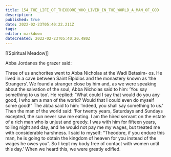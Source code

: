 ```yaml
---
title: 154_THE_LIFE_OF_THEODORE_WHO_LIVED_IN_THE_WORLD_A_MAN_OF_GOD
description: 
published: true
date: 2022-02-23T05:40:22.211Z
tags: 
editor: markdown
dateCreated: 2022-02-23T05:40:20.480Z
---
```


[[Spiritual Meadow]]
 
Abba Jordanes the grazer said:  
 
Three of us anchorites went to Abba Nicholas at the Wadi Betasim- os. He lived in a cave between Saint Elpidios and the monastery known as ‘the Strangers’. We found a stranger close by him and, as we were speaking about the salvation of the soul, Abba Nicholas said to him: ‘You say something to us too’. He replied: “What could I say that would do you any good, I who am a man of the world? Would that I could even do myself some good!” The abba said to him: ‘Indeed, you shall say something to us.’ Then the man of the world said: ‘For twenty years, Saturdays and Sundays excepted, the sun never saw me eating. I am the hired servant on the estate of a rich man who is unjust and greedy. I was with him for fifteen years, toiling night and day, and he would not pay me my wages, but treated me with considerable harshness. I said to myself: “Theodore, if you endure this man, he is going to obtain the kingdom of heaven for you instead of the wages he owes you”. So I kept my body free of contact with women until this day.’ When we heard this, we were greatly edified.
